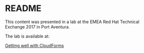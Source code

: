 # README

This content was presented in a lab at the EMEA Red Hat Technical Exchange 2017 in Port Aventura.

The lab is available at:

[Getting well with CloudForms](./getting-well-with-cloudforms/index.md)
